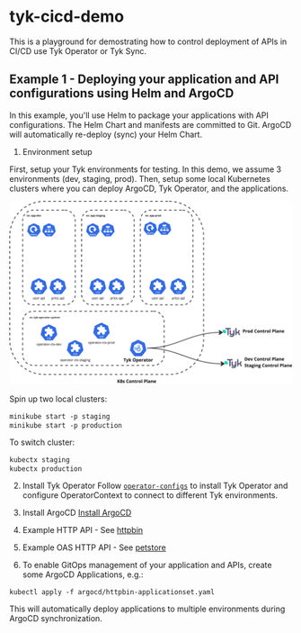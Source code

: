 # tyk-cicd-demo

This is a playground for demostrating how to control deployment of APIs in CI/CD use Tyk Operator or Tyk Sync.

## Example 1 - Deploying your application and API configurations using Helm and ArgoCD
In this example, you'll use Helm to package your applications with API configurations. The Helm Chart and manifests are committed to Git. ArgoCD will automatically re-deploy (sync) your Helm Chart.

1. Environment setup

First, setup your Tyk environments for testing. In this demo, we assume 3 environments (dev, staging, prod). Then, setup some local Kubernetes clusters where you can deploy ArgoCD, Tyk Operator, and the applications.

![Tyk Operator Environment Setup](./images/tyk-operator-setup.png)

Spin up two local clusters:
```
minikube start -p staging
minikube start -p production
```

To switch cluster:
```
kubectx staging
kubectx production
```

2. Install Tyk Operator
Follow [`operator-configs`](./operator-configs/) to install Tyk Operator and configure OperatorContext to connect to different Tyk environments.

3. Install ArgoCD
[Install ArgoCD](https://argo-cd.readthedocs.io/en/stable/getting_started/)

4. Example HTTP API - See [httpbin](./httpbin/)

5. Example OAS HTTP API - See [petstore](./petstore/)

6. To enable GitOps management of your application and APIs, create some ArgoCD Applications, e.g.:

```
kubectl apply -f argocd/httpbin-applicationset.yaml
```

This will automatically deploy applications to multiple environments during ArgoCD synchronization.